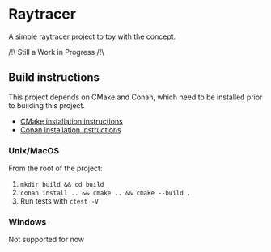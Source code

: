Raytracer
====================

A simple raytracer project to toy with the concept.

/!\ Still a Work in Progress /!\ 

## Build instructions

This project depends on CMake and Conan, which need to be installed prior to building this project.
* [CMake installation instructions](https://cmake.org/install/)
* [Conan installation instructions](http://docs.conan.io/en/latest/installation.html)

### Unix/MacOS

From the root of the project:

1. `mkdir build && cd build`
2. `conan install .. && cmake .. && cmake --build .`
3. Run tests with `ctest -V`

### Windows

Not supported for now

